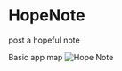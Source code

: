 # HopeNote
post a hopeful note

Basic app map
![Hope Note](https://user-images.githubusercontent.com/311063/147614965-93a86d81-69db-47fb-9730-b7e21819c062.png)
